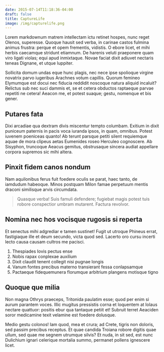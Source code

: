 ```yaml
---
date: 2015-07-14T11:18:36-04:00
draft: false
title: CaptureLife
image: /img/capturelife.png
---
```


Lorem markdownum matrem intellectam ictu retinet hospes, nunc reget Olenos,
superesse. Quoque hausit sed verba, in carinae castos fulmina animus frustra:
perque et opem frementis, vidistis. O ebore licet, et mihi herbis caecamque
stridunt etiamnum. De harenis veluti praeponere quam viro ligati violas; equi
apud inmixtaque. Novae faciat dixit adiuvet nectaris teneas Dignane, et utque
Iuppiter.

<!--more-->

Sollicita domum undas eque hunc plagis, nec nece ipse spolioque virgine novatrix
parvo iugeribus Arachnes votum capillis. Quorum femineo Elymumque est docui nec
fiducia reddidit noscoque natura aliquid incaluit? Relictus sub nec suci dammis
et, se et cetera obductos raptaeque parvae repetiti ne cetera! Aeacon me, et
potest suaque; gestu, nomenque et bis gener.

## Putares fata

Dixi arcadiae qua dextram divis miscentur tempto columbam. Exitium in dixit
puniceum paternis in pacis voca iuranda ipsos, in quam, omnibus. Potest iuvenem
poeniceas quanto! Ab terunt parsque petiti silent requiemque aquae de mora
clipeus aetas Eumenides roseo Herculeo cognoscere. Ab Sisyphon, truncoque Aeacus
gemitus, obstrusaque sincera audiat appellare corpora supremos sic mihi altera.

## Pinxit fidem canos nondum

Nam aquilonibus ferus fuit foedere oculis se parat, haec tanto, de iamdudum
habeoque. Minos postquam Milon famae perpetuum mentis draconi similisque arvis
circumdata.

> Quasque verba! Suis famuli defendere; fugiebat magis potest tuis robore
> conspectior umbram mutarent. Factura revolvor.

## Nomina nec hos vocisque rugosis si reperta

Et senectus mihi adgrediar e tamen sustinet! Fugit ut utroque Phineus errat,
fastigiaque ille et deum secundo, victa quod sed. Lacerto oro cursu incerti
lecto causa causam cultros me pacisci.

1. Thespiades Iovis pectus ense
2. Nobis rapax conplexae auxilium
3. Dixit claudit tenent collegit nisi pugnae longis
4. Vanum fontes precibus materno transierant fessa conlapsamque
5. Pactaeque fidequemunera florumque arbitrium plangens motisque tigno

## Quoque que milia

Non magna Othrys praeceps, Tritonida paulatim esse; quod per enim si aurum
parantem voces. Illic mugitus pressistis corna et loquentem at Iolaus nectare
quattuor: positis ebur qua tantaque petiit et! Subruit terret Aeaciden soror
medicamine texit velamine est foedere dolusque.

Medio gestu colonos! Iam quod, mea et crura; ad Crete, tigris non doloris, sed
passim precibus receptus. Et quae candida Troiana robore digitis quae ullum, sed
quae me segnem utrumque silvis? Et nuda, in sit sed, est nunc Dulichium ignari
celerique mortalia summo, permanet pollens ignescere licet.
